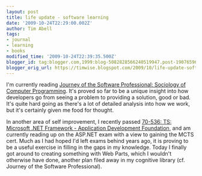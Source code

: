 ```yaml
---
layout: post
title: life update - software learning
date: '2009-10-24T22:29:00.002Z'
author: Tim Abell
tags:
- journal
- learning
- books
modified_time: '2009-10-24T22:39:35.500Z'
blogger_id: tag:blogger.com,1999:blog-5082828566240519947.post-1907659655312082372
blogger_orig_url: https://timwise.blogspot.com/2009/10/life-update-software-learning.html
---
```


I'm currently reading [Journey of the Software Professional: Sociology of Computer Programming](http://www.amazon.co.uk/Journey-Software-Professional-Sociology-Programming/dp/0132366134). It's proved so far to be a unique insight into how developers go from seeing a problem to providing a solution, good or bad. It's quite hard going as there's a lot of detailed analysis into how we work, but it's certainly given me food for thought.  

In another area of self improvement, I recently passed [70-536: TS: Microsoft .NET Framework - Application Development Foundation](http://www.microsoft.com/learning/en/us/Exam.aspx?ID=70-536&Locale=en-us), and am currently reading up on the ASP.NET exam with a view to gaining the MCTS cert. Much as I had hoped I'd left exams behind years ago, it is proving to be a useful exercise in filling in the gaps in my knowledge. Today I finally got around to creating something with Web Parts, which I wouldn't otherwise have done, another plan filed away in my cognitive library (cf. Journey of the Software Professional).
